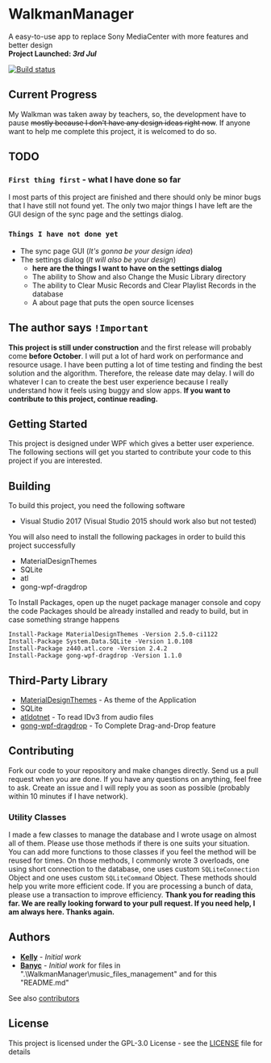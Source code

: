 # WalkmanManager
A easy-to-use app to replace Sony MediaCenter with more features and better design  
 **Project Launched: _3rd Jul_**

[![Build status](https://ci.appveyor.com/api/projects/status/0a2g6wl6x9mh53bl?svg=true)](https://ci.appveyor.com/project/guo40020/walkmanmanager)

## Current Progress
My Walkman was taken away by teachers, so, the development have to pause ~~mostly because I don't have any design ideas right now~~. If anyone want to help me complete this project, it is welcomed to do so. 

## TODO 
### `First thing first` - what I have done so far  
I most parts of this project are finished and there should only be minor bugs that I have still not found yet. The only two major things I have left are the GUI design of the sync page and the settings dialog.
### `Things I have not done yet`  
* The sync page GUI (_It's gonna be your design idea_)
* The settings dialog (_It will also be your design_)
  * **here are the things I want to have on the settings dialog**  
  * The ability to Show and also Change the Music Library directory
  * The ability to Clear Music Records and Clear Playlist Records in the database
  * A about page that puts the open source licenses

## The author says `!Important`

**This project is still under construction** and the first release will probably come **before October**.
I will put a lot of hard work on performance and resource usage. I have been putting a lot of time testing and finding the best solution and the algorithm. Therefore, the release date may delay. I will do whatever I can to create the best user experience because I really understand how it feels using buggy and slow apps.
**If you want to contribute to this project, continue reading.**

## Getting Started

This project is designed under WPF which gives a better user experience. The following sections will get you started to contribute your code to this project if you are interested.

## Building

To build this project, you need the following software

- Visual Studio 2017 (Visual Studio 2015 should work also but not tested)

You will also need to install the following packages in order to build this project successfully
 - MaterialDesignThemes
 - SQLite
 - atl
 - gong-wpf-dragdrop

 To Install Packages, open up the nuget package manager console and copy the code
 Packages should be already installed and ready to build, but in case something strange happens

    Install-Package MaterialDesignThemes -Version 2.5.0-ci1122
	Install-Package System.Data.SQLite -Version 1.0.108
	Install-Package z440.atl.core -Version 2.4.2
	Install-Package gong-wpf-dragdrop -Version 1.1.0

## Third-Party Library

* [MaterialDesignThemes](https://github.com/MaterialDesignInXAML/MaterialDesignInXamlToolkit) - As theme of the Application
* SQLite
* [atldotnet](https://github.com/Zeugma440/atldotnet) - To read IDv3 from audio files
* [gong-wpf-dragdrop](https://github.com/punker76/gong-wpf-dragdrop) - To Complete Drag-and-Drop feature

## Contributing

Fork our code to your repository and make changes directly. Send us a pull request when you are done. If you have any questions on anything, feel free to ask. Create an issue and I will reply you as soon as possible (probably within 10 minutes if I have network).

### Utility Classes
I made a few classes to manage the database and I wrote usage on almost all of them. Please use those methods if there is one suits your situation. You can add more functions to those classes if you feel the method will be reused for times. On those methods, I commonly wrote 3 overloads, one using short connection to the database, one uses custom `SQLiteConnection` Object and one uses custom `SQLiteCommand` Object. These methods should help you write more efficient code. If you are processing a bunch of data, please use a transaction to improve efficiency.
**Thank you for reading this far. We are really looking forward to your pull request. If you need help, I am always here. Thanks again.**

## Authors

* [**Kelly**](https://github.com/guo40020) - *Initial work*
* [**Banyc**](https://github.com/Banyc) - *Initial work* for files in ".\WalkmanManager\music_files_management\" and for this "README.md"

See also [contributors](https://github.com/guo40020/WalkmanManager/graphs/contributors)

## License

This project is licensed under the GPL-3.0 License - see the [LICENSE](LICENSE) file for details

